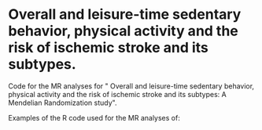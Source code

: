 # Overall and leisure-time sedentary behavior, physical activity and the risk of ischemic stroke and its subtypes.
Code for the MR analyses for " Overall and leisure-time sedentary behavior, physical activity and the risk of ischemic stroke and its subtypes: A Mendelian Randomization study".

Examples of the R code used for the MR analyses of:
